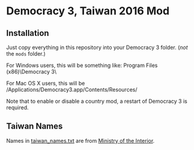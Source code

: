 # Democracy 3, Taiwan 2016 Mod

## Installation

Just copy everything in this repository into your Democracy 3 folder. (*not* the `mods` folder.)

For Windows users, this will be something like: Program Files (x86)\Democracy 3\

For Mac OS X users, this will be /Applications/Democracy3.app/Contents/Resources/

Note that to enable or disable a country mod, a restart of Democracy 3 is required.

## Taiwan Names

Names in [taiwan_names.txt](https://github.com/audreyt/democracy3-taiwan-mod/blob/master/Taiwan/data/names/taiwan_names.txt) are from [Ministry of the Interior](http://www.moi.gov.tw/chi/chi_news/news_detail.aspx?sn=8950&type_code=02).
